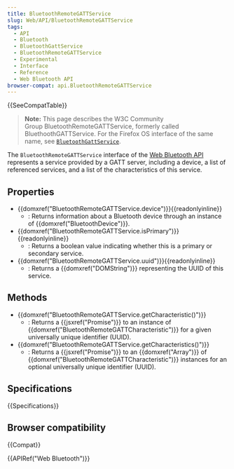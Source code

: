 ```yaml
---
title: BluetoothRemoteGATTService
slug: Web/API/BluetoothRemoteGATTService
tags:
  - API
  - Bluetooth
  - BluetoothGattService
  - BluetoothRemoteGATTService
  - Experimental
  - Interface
  - Reference
  - Web Bluetooth API
browser-compat: api.BluetoothRemoteGATTService
---
```

{{SeeCompatTable}}

> **Note:** This page describes the W3C Community Group BluetoothRemoteGATTService, formerly
> called BluethoothGATTService. For the Firefox OS interface of the same name,
> see [`BluetoothGattService`](/en-US/docs/Archive/B2G_OS/API/BluetoothGattService).

The `BluetoothRemoteGATTService` interface of the [Web Bluetooth API](/en-US/docs/Web/API/Web_Bluetooth_API) represents a
service provided by a GATT server, including a device, a list of referenced services,
and a list of the characteristics of this service.

## Properties

- {{domxref("BluetoothRemoteGATTService.device")}}{{readonlyinline}}
  - : Returns information about a Bluetooth device through an instance of
    {{domxref("BluetoothDevice")}}.
- {{domxref("BluetoothRemoteGATTService.isPrimary")}}{{readonlyinline}}
  - : Returns a boolean value indicating whether this is a primary or secondary
    service.
- {{domxref("BluetoothRemoteGATTService.uuid")}}{{readonlyinline}}
  - : Returns a {{domxref("DOMString")}} representing the UUID of this service.

## Methods

- {{domxref("BluetoothRemoteGATTService.getCharacteristic()")}}
  - : Returns a {{jsxref("Promise")}} to an instance of
    {{domxref("BluetoothRemoteGATTCharacteristic")}} for a given universally unique identifier
    (UUID).
- {{domxref("BluetoothRemoteGATTService.getCharacteristics()")}}
  - : Returns a {{jsxref("Promise")}} to an {{domxref("Array")}} of
    {{domxref("BluetoothRemoteGATTCharacteristic")}} instances for an optional universally
    unique identifier (UUID).

## Specifications

{{Specifications}}

## Browser compatibility

{{Compat}}

{{APIRef("Web Bluetooth")}}
